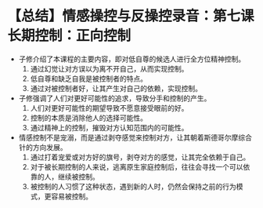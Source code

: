 # 【总结】情感操控与反操控录音：第七课长期控制：正向控制

-   子修介绍了本课程的主要内容，即对低自尊的候选人进行全方位精神控制。
    1.  通过幻觉让对方误以为离不开自己，从而实现控制。
    2.  低自尊和缺乏自我是被控制者的特点。
    3.  通过对被控制者好，让其产生对自己的依赖，实现控制。
-   子修强调了人们对更好可能性的追求，导致分手和控制的产生。
    1.  人们对更好可能性的期望导致不愿意接受眼前的好。
    2.  控制的本质是消除他人的选择可能性。
    3.  通过精神上的控制，摧毁对方认知范围内的可能性。
-   情感控制不是宠溺，而是通过剥夺感觉来控制对方，让其朝着斯德哥尔摩综合针的方向发展。
    1.  通过打着宠爱或对方好的旗号，剥夺对方的感觉，让其完全依赖于自己。
    2.  对于被长期控制的人来说，逃离原生家庭控制后，往往会寻找一个可以依靠的人，继续被控制。
    3.  被控制的人习惯了这种状态，遇到新的人时，仍然会保持之前的行为模式，更容易被控制。